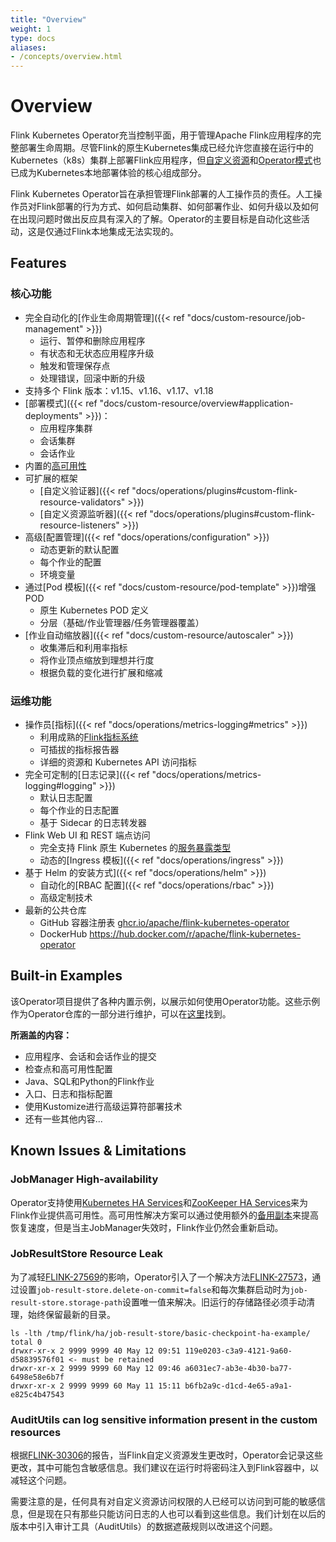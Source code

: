 ```yaml
---
title: "Overview"
weight: 1
type: docs
aliases:
- /concepts/overview.html
---
```

<!--
Licensed to the Apache Software Foundation (ASF) under one
or more contributor license agreements.  See the NOTICE file
distributed with this work for additional information
regarding copyright ownership.  The ASF licenses this file
to you under the Apache License, Version 2.0 (the
"License"); you may not use this file except in compliance
with the License.  You may obtain a copy of the License at

  http://www.apache.org/licenses/LICENSE-2.0

Unless required by applicable law or agreed to in writing,
software distributed under the License is distributed on an
"AS IS" BASIS, WITHOUT WARRANTIES OR CONDITIONS OF ANY
KIND, either express or implied.  See the License for the
specific language governing permissions and limitations
under the License.
-->

# Overview

Flink Kubernetes Operator充当控制平面，用于管理Apache Flink应用程序的完整部署生命周期。尽管Flink的原生Kubernetes集成已经允许您直接在运行中的Kubernetes（k8s）集群上部署Flink应用程序，但[自定义资源](https://kubernetes.io/docs/concepts/extend-kubernetes/api-extension/custom-resources/)和[Operator模式](https://kubernetes.io/docs/concepts/extend-kubernetes/operator/)也已成为Kubernetes本地部署体验的核心组成部分。

Flink Kubernetes Operator旨在承担管理Flink部署的人工操作员的责任。人工操作员对Flink部署的行为方式、如何启动集群、如何部署作业、如何升级以及如何在出现问题时做出反应具有深入的了解。Operator的主要目标是自动化这些活动，这是仅通过Flink本地集成无法实现的。

## Features

### 核心功能

- 完全自动化的[作业生命周期管理]({{< ref "docs/custom-resource/job-management" >}})
  - 运行、暂停和删除应用程序
  - 有状态和无状态应用程序升级
  - 触发和管理保存点
  - 处理错误，回滚中断的升级
- 支持多个 Flink 版本：v1.15、v1.16、v1.17、v1.18
- [部署模式]({{< ref "docs/custom-resource/overview#application-deployments" >}})：
  - 应用程序集群
  - 会话集群
  - 会话作业
- 内置的[高可用性](https://nightlies.apache.org/flink/flink-docs-master/docs/deployment/ha/kubernetes_ha/)
- 可扩展的框架
  - [自定义验证器]({{< ref "docs/operations/plugins#custom-flink-resource-validators" >}})
  - [自定义资源监听器]({{< ref "docs/operations/plugins#custom-flink-resource-listeners" >}})
- 高级[配置管理]({{< ref "docs/operations/configuration" >}})
  - 动态更新的默认配置
  - 每个作业的配置
  - 环境变量
- 通过[Pod 模板]({{< ref "docs/custom-resource/pod-template" >}})增强 POD
  - 原生 Kubernetes POD 定义
  - 分层（基础/作业管理器/任务管理器覆盖）
- [作业自动缩放器]({{< ref "docs/custom-resource/autoscaler" >}})
  - 收集滞后和利用率指标
  - 将作业顶点缩放到理想并行度
  - 根据负载的变化进行扩展和缩减

### 运维功能

- 操作员[指标]({{< ref "docs/operations/metrics-logging#metrics" >}})
  - 利用成熟的[Flink指标系统](https://nightlies.apache.org/flink/flink-docs-master/docs/ops/metrics)
  - 可插拔的指标报告器
  - 详细的资源和 Kubernetes API 访问指标
- 完全可定制的[日志记录]({{< ref "docs/operations/metrics-logging#logging" >}})
  - 默认日志配置
  - 每个作业的日志配置
  - 基于 Sidecar 的日志转发器
- Flink Web UI 和 REST 端点访问
  - 完全支持 Flink 原生 Kubernetes 的[服务暴露类型](https://nightlies.apache.org/flink/flink-docs-master/docs/deployment/resource-providers/native_kubernetes/#accessing-flinks-web-ui)
  - 动态的[Ingress 模板]({{< ref "docs/operations/ingress" >}})
- 基于 Helm 的安装方式]({{< ref "docs/operations/helm" >}})
  - 自动化的[RBAC 配置]({{< ref "docs/operations/rbac" >}})
  - 高级定制技术
- 最新的公共仓库
  - GitHub 容器注册表 [ghcr.io/apache/flink-kubernetes-operator](http://ghcr.io/apache/flink-kubernetes-operator)
  - DockerHub https://hub.docker.com/r/apache/flink-kubernetes-operator

## Built-in Examples

该Operator项目提供了各种内置示例，以展示如何使用Operator功能。这些示例作为Operator仓库的一部分进行维护，可以在[这里](https://github.com/apache/flink-kubernetes-operator/tree/main/examples)找到。

**所涵盖的内容：**

- 应用程序、会话和会话作业的提交
- 检查点和高可用性配置
- Java、SQL和Python的Flink作业
- 入口、日志和指标配置
- 使用Kustomize进行高级运算符部署技术
- 还有一些其他内容...

## Known Issues & Limitations

### JobManager High-availability
Operator支持使用[Kubernetes HA Services](https://nightlies.apache.org/flink/flink-docs-master/docs/deployment/ha/kubernetes_ha/)和[ZooKeeper HA Services](https://nightlies.apache.org/flink/flink-docs-master/docs/deployment/ha/zookeeper_ha/)来为Flink作业提供高可用性。高可用性解决方案可以通过使用额外的[备用副本](https://nightlies.apache.org/flink/flink-docs-master/docs/deployment/ha/overview/)来提高恢复速度，但是当主JobManager失效时，Flink作业仍然会重新启动。

### JobResultStore Resource Leak

为了减轻[FLINK-27569](https://issues.apache.org/jira/browse/FLINK-27569)的影响，Operator引入了一个解决方法[FLINK-27573](https://issues.apache.org/jira/browse/FLINK-27573)，通过设置`job-result-store.delete-on-commit=false`和每次集群启动时为`job-result-store.storage-path`设置唯一值来解决。旧运行的存储路径必须手动清理，始终保留最新的目录。

```shell
ls -lth /tmp/flink/ha/job-result-store/basic-checkpoint-ha-example/
total 0
drwxr-xr-x 2 9999 9999 40 May 12 09:51 119e0203-c3a9-4121-9a60-d58839576f01 <- must be retained
drwxr-xr-x 2 9999 9999 60 May 12 09:46 a6031ec7-ab3e-4b30-ba77-6498e58e6b7f
drwxr-xr-x 2 9999 9999 60 May 11 15:11 b6fb2a9c-d1cd-4e65-a9a1-e825c4b47543
```

### AuditUtils can log sensitive information present in the custom resources
根据[FLINK-30306](https://issues.apache.org/jira/browse/FLINK-30306)的报告，当Flink自定义资源发生更改时，Operator会记录这些更改，其中可能包含敏感信息。我们建议在运行时将密码注入到Flink容器中，以减轻这个问题。

需要注意的是，任何具有对自定义资源访问权限的人已经可以访问到可能的敏感信息，但是现在只有那些只能访问日志的人也可以看到这些信息。我们计划在以后的版本中引入审计工具（AuditUtils）的数据遮蔽规则以改进这个问题。
